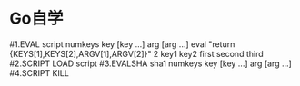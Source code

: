 # Go自学

#1.EVAL script numkeys key [key ...] arg [arg ...]
eval "return {KEYS[1],KEYS[2],ARGV[1],ARGV[2]}" 2 key1 key2 first second third
#2.SCRIPT LOAD script 
#3.EVALSHA sha1 numkeys key [key ...] arg [arg ...] 
#4.SCRIPT KILL 







